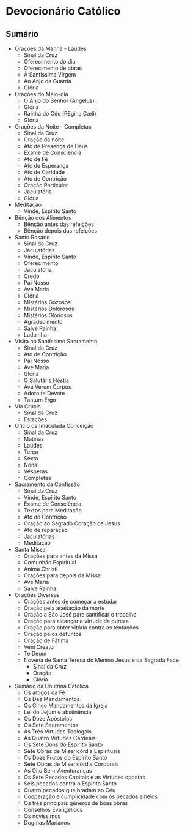 # Devocionário Católico

## Sumário

- Orações da Manhã - Laudes
  - Sinal da Cruz
  - Oferecimento do dia
  - Oferecimento de obras
  - À Santíssima Virgem
  - Ao Anjo da Guarda
  - Glória
- Orações do Meio-dia
  - O Anjo do Senhor (Angelus)
  - Glória
  - Rainha do Céu (REgina Cæli)
  - Glória
- Orações da Noite - Completas
  - Sinal da Cruz
  - Oração da noite
  - Ato de Presença de Deus
  - Exame de Consciência
  - Ato de Fé
  - Ato de Esperança
  - Ato de Caridade
  - Ato de Contrição
  - Oração Particular
  - Jaculatória
  - Glória
- Meditação
  - Vinde, Espírito Santo
- Bênção dos Alimentos
  - Bênção antes das refeições
  - Bênção depois das refeições
- Santo Rosário
  - Sinal da Cruz
  - Jaculatórias
  - Vinde, Espírito Santo
  - Oferecimento
  - Jaculatória
  - Credo
  - Pai Nosso
  - Ave Maria
  - Glória
  - Mistérios Gozosos
  - Mistérios Dolorosos
  - Mistérios Gloriosos
  - Agradecimento
  - Salve Rainha
  - Ladainha
- Visita ao Santíssimo Sacramento
  - Sinal da Cruz
  - Ato de Contrição
  - Pai Nosso
  - Ave Maria
  - Glória
  - O Salutáris Hóstia
  - Ave Verum Corpus
  - Adoro te Devote
  - Tantum Ergo
- Via Crúcis
  - Sinal da Cruz
  - Estações
- Ofício da Imaculada Conceição
  - Sinal da Cruz
  - Matinas
  - Laudes
  - Terça
  - Sexta
  - Nona
  - Vésperas
  - Completas
- Sacramento da Confissão
  - Sinal da Cruz
  - Vinde, Espírito Santo
  - Exame de Consciência
  - Textos para Meditação
  - Ato de Contrição
  - Oração ao Sagrado Coração de Jesus
  - Ato de reparação
  - Jaculatórias
  - Meditação
- Santa Missa
  - Orações para antes da Missa
  - Comunhão Espiritual
  - Anima Christi
  - Orações para depois da Missa
  - Ave Maria
  - Salve Rainha
- Orações Diversas
  - Orações antes de começar a estudar
  - Oração pela aceitação da morte
  - Oração a São José para santificar o trabalho
  - Oração para alcançar a virtude da pureza
  - Oração para obter vitória contra as tentações
  - Oração pelos defuntos
  - Oração de Fátima
  - Veni Creator
  - Te Deum
  - Novena de Santa Teresa do Menino Jesus e da Sagrada Face
    - Sinal da Cruz
    - Oração
    - Glória
- Sumário da Doutrina Católica
  - Os artigos da Fé
  - Os Dez Mandamentos
  - Os Cinco Mandamentos da Igreja
  - Lei do Jejum e abstinência
  - Os Doze Apóstolos
  - Os Sete Sacramentos
  - As Três Virtudes Teologais
  - As Quatro Virtudes Cardeais
  - Os Sete Dons do Espírito Santo
  - Sete Obras de Misericórdia Espirituais
  - Os Doze Frutos do Espírito Santo
  - Sete Obras de Misericórdia Corporais
  - As Oito Bem-Aventuranças
  - Os Sete Pecados Capitais e as Virtudes opostas
  - Seis pecados contra o Espírito Santo
  - Quatro pecados que bradam ao Céu
  - Cooperação e cumplicidade com os pecados alheios
  - Os três principais gêneros de boas obras
  - Conselhos Evangélicos
  - Os novíssimos
  - Dogmas Marianos
